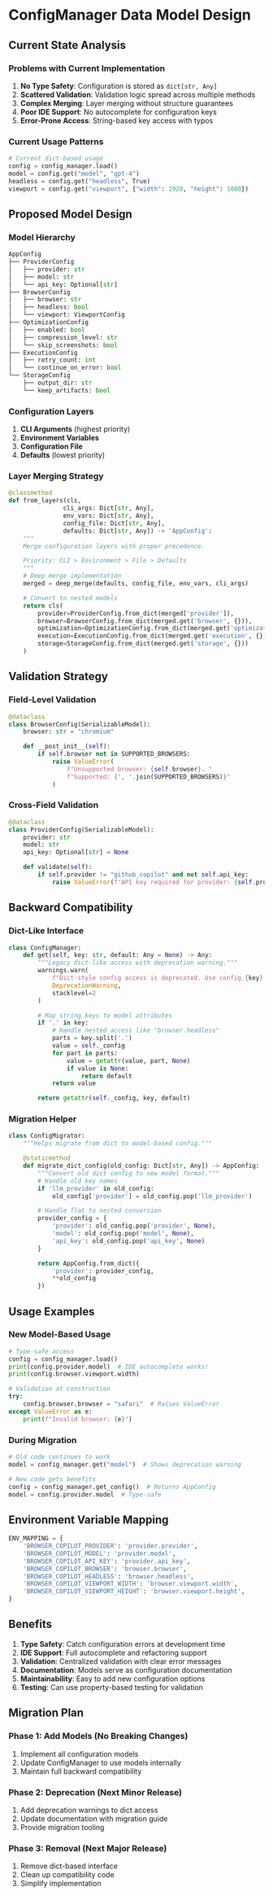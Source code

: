# ConfigManager Data Model Design

## Current State Analysis

### Problems with Current Implementation

1. **No Type Safety**: Configuration is stored as `dict[str, Any]`
2. **Scattered Validation**: Validation logic spread across multiple methods
3. **Complex Merging**: Layer merging without structure guarantees
4. **Poor IDE Support**: No autocomplete for configuration keys
5. **Error-Prone Access**: String-based key access with typos

### Current Usage Patterns

```python
# Current dict-based usage
config = config_manager.load()
model = config.get("model", "gpt-4")
headless = config.get("headless", True)
viewport = config.get("viewport", {"width": 1920, "height": 1080})
```

## Proposed Model Design

### Model Hierarchy

```python
AppConfig
├── ProviderConfig
│   ├── provider: str
│   ├── model: str
│   └── api_key: Optional[str]
├── BrowserConfig
│   ├── browser: str
│   ├── headless: bool
│   └── viewport: ViewportConfig
├── OptimizationConfig
│   ├── enabled: bool
│   ├── compression_level: str
│   └── skip_screenshots: bool
├── ExecutionConfig
│   ├── retry_count: int
│   └── continue_on_error: bool
└── StorageConfig
    ├── output_dir: str
    └── keep_artifacts: bool
```

### Configuration Layers

1. **CLI Arguments** (highest priority)
2. **Environment Variables**
3. **Configuration File**
4. **Defaults** (lowest priority)

### Layer Merging Strategy

```python
@classmethod
def from_layers(cls,
               cli_args: Dict[str, Any],
               env_vars: Dict[str, Any],
               config_file: Dict[str, Any],
               defaults: Dict[str, Any]) -> 'AppConfig':
    """
    Merge configuration layers with proper precedence.

    Priority: CLI > Environment > File > Defaults
    """
    # Deep merge implementation
    merged = deep_merge(defaults, config_file, env_vars, cli_args)

    # Convert to nested models
    return cls(
        provider=ProviderConfig.from_dict(merged['provider']),
        browser=BrowserConfig.from_dict(merged.get('browser', {})),
        optimization=OptimizationConfig.from_dict(merged.get('optimization', {})),
        execution=ExecutionConfig.from_dict(merged.get('execution', {})),
        storage=StorageConfig.from_dict(merged.get('storage', {}))
    )
```

## Validation Strategy

### Field-Level Validation

```python
@dataclass
class BrowserConfig(SerializableModel):
    browser: str = "chromium"

    def __post_init__(self):
        if self.browser not in SUPPORTED_BROWSERS:
            raise ValueError(
                f"Unsupported browser: {self.browser}. "
                f"Supported: {', '.join(SUPPORTED_BROWSERS)}"
            )
```

### Cross-Field Validation

```python
@dataclass
class ProviderConfig(SerializableModel):
    provider: str
    model: str
    api_key: Optional[str] = None

    def validate(self):
        if self.provider != "github_copilot" and not self.api_key:
            raise ValueError(f"API key required for provider: {self.provider}")
```

## Backward Compatibility

### Dict-Like Interface

```python
class ConfigManager:
    def get(self, key: str, default: Any = None) -> Any:
        """Legacy dict-like access with deprecation warning."""
        warnings.warn(
            f"Dict-style config access is deprecated. Use config.{key} instead.",
            DeprecationWarning,
            stacklevel=2
        )

        # Map string keys to model attributes
        if '.' in key:
            # Handle nested access like "browser.headless"
            parts = key.split('.')
            value = self._config
            for part in parts:
                value = getattr(value, part, None)
                if value is None:
                    return default
            return value

        return getattr(self._config, key, default)
```

### Migration Helper

```python
class ConfigMigrator:
    """Helps migrate from dict to model-based config."""

    @staticmethod
    def migrate_dict_config(old_config: Dict[str, Any]) -> AppConfig:
        """Convert old dict config to new model format."""
        # Handle old key names
        if 'llm_provider' in old_config:
            old_config['provider'] = old_config.pop('llm_provider')

        # Handle flat to nested conversion
        provider_config = {
            'provider': old_config.pop('provider', None),
            'model': old_config.pop('model', None),
            'api_key': old_config.pop('api_key', None)
        }

        return AppConfig.from_dict({
            'provider': provider_config,
            **old_config
        })
```

## Usage Examples

### New Model-Based Usage

```python
# Type-safe access
config = config_manager.load()
print(config.provider.model)  # IDE autocomplete works!
print(config.browser.viewport.width)

# Validation at construction
try:
    config.browser.browser = "safari"  # Raises ValueError
except ValueError as e:
    print(f"Invalid browser: {e}")
```

### During Migration

```python
# Old code continues to work
model = config_manager.get("model")  # Shows deprecation warning

# New code gets benefits
config = config_manager.get_config()  # Returns AppConfig
model = config.provider.model  # Type-safe
```

## Environment Variable Mapping

```python
ENV_MAPPING = {
    'BROWSER_COPILOT_PROVIDER': 'provider.provider',
    'BROWSER_COPILOT_MODEL': 'provider.model',
    'BROWSER_COPILOT_API_KEY': 'provider.api_key',
    'BROWSER_COPILOT_BROWSER': 'browser.browser',
    'BROWSER_COPILOT_HEADLESS': 'browser.headless',
    'BROWSER_COPILOT_VIEWPORT_WIDTH': 'browser.viewport.width',
    'BROWSER_COPILOT_VIEWPORT_HEIGHT': 'browser.viewport.height',
}
```

## Benefits

1. **Type Safety**: Catch configuration errors at development time
2. **IDE Support**: Full autocomplete and refactoring support
3. **Validation**: Centralized validation with clear error messages
4. **Documentation**: Models serve as configuration documentation
5. **Maintainability**: Easy to add new configuration options
6. **Testing**: Can use property-based testing for validation

## Migration Plan

### Phase 1: Add Models (No Breaking Changes)
1. Implement all configuration models
2. Update ConfigManager to use models internally
3. Maintain full backward compatibility

### Phase 2: Deprecation (Next Minor Release)
1. Add deprecation warnings to dict access
2. Update documentation with migration guide
3. Provide migration tooling

### Phase 3: Removal (Next Major Release)
1. Remove dict-based interface
2. Clean up compatibility code
3. Simplify implementation
